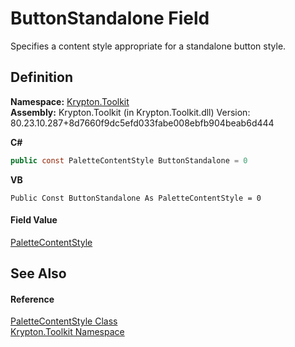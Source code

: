 # ButtonStandalone Field


Specifies a content style appropriate for a standalone button style.



## Definition
**Namespace:** <a href="79d2eac2-21f4-54ff-7552-b20c33c30600.md">Krypton.Toolkit</a>  
**Assembly:** Krypton.Toolkit (in Krypton.Toolkit.dll) Version: 80.23.10.287+8d7660f9dc5efd033fabe008ebfb904beab6d444

**C#**
``` C#
public const PaletteContentStyle ButtonStandalone = 0
```
**VB**
``` VB
Public Const ButtonStandalone As PaletteContentStyle = 0
```



#### Field Value
<a href="e51bbd11-7fb5-8388-9a31-63383b173303.md">PaletteContentStyle</a>

## See Also


#### Reference
<a href="e51bbd11-7fb5-8388-9a31-63383b173303.md">PaletteContentStyle Class</a>  
<a href="79d2eac2-21f4-54ff-7552-b20c33c30600.md">Krypton.Toolkit Namespace</a>  
